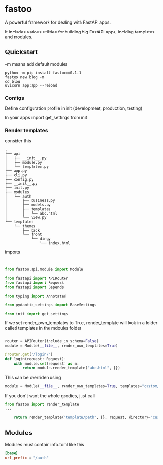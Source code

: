 # fastoo

A powerful framework for dealing with FastAPI apps.

It includes various utilities for building big FastAPI apps, inclding templates and modules.

## Quickstart

-m means add default modules

```
python -m pip install fastoo==0.1.1
fastoo new blog -m
cd blog
uvicorn app:app --reload
```

### Configs

Define configuration profile in init (development, production, testing)

In your apps import get_settings from init


### Render templates 

consider this

```
.
├── api
│   ├── __init__.py
│   ├── module.py
│   └── templates.py
├── app.py
├── cli.py
├── config.py
├── __init__.py
├── init.py
├── modules
│   └── auth
│       ├── business.py
│       ├── models.py
│       ├── templates
│       │   └── abc.html
│       └── view.py
└── templates
    └── themes
        ├── back
        └── front
            └── dingy
                └── index.html
```

imports 

```python


from fastoo.api.module import Module

from fastapi import APIRouter
from fastapi import Request
from fastapi import Depends

from typing import Annotated

from pydantic_settings import BaseSettings

from init import get_settings

```
If we set render_own_templates to True, render_template will look in a folder called templates in the mdoules folder 

```python

router = APIRouter(include_in_schema=False)
module = Module(__file__, render_own_templates=True)

@router.get("/login/")
def login(request: Request):
    with module.set(request) as m:
        return module.render_template("abc.html", {})
```

This can be overriden using 

```py
module = Module(__file__, render_own_templates=True, templates="custom/path")
```

If you don't want the whole goodies, just call


```py
from fastoo import render_template
...

    return render_template("template/path", {}, request, directory="custom/templates/path")
```

## Modules

Modules must contain info.toml like this

```toml
[base]
url_prefix = "/auth"
```